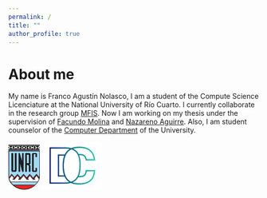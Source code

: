 ```yaml
---
permalink: /
title: ""
author_profile: true
---
```


About me
======
My name is Franco Agustín Nolasco, I am a student of the Compute Science Licenciature at the National University of Río Cuarto. I currently collaborate in the research group [MFIS](https://mfis.dc.exa.unrc.edu.ar/people).
Now I am working on my thesis under the supervision of [Facundo Molina](https://facumolina.github.io/) and [Nazareno Aguirre](https://nmaguirre.github.io/).
Also, I am student counselor of the [Computer Department](https://dc.exa.unrc.edu.ar/personal/autoridades/) of the University.


<img src="/images/unrc-logo.png" width="63" height="90"> <img src="/images/dc-logo.png" width="120" height="97">
